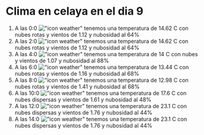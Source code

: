 # Clima en celaya en el dia 9

1. A las 0:0 !["icon weather"](http://openweathermap.org/img/w/04n.png) tenemos una temperatura de 14.62 C con nubes rotas y  vientos de 1.12 y nubosidad al 64%
1. A las 2:0 !["icon weather"](http://openweathermap.org/img/w/04n.png) tenemos una temperatura de 14.62 C con nubes rotas y  vientos de 1.12 y nubosidad al 64%
1. A las 4:0 !["icon weather"](http://openweathermap.org/img/w/04n.png) tenemos una temperatura de 14 C con nubes y  vientos de 1.07 y nubosidad al 88%
1. A las 6:0 !["icon weather"](http://openweathermap.org/img/w/04n.png) tenemos una temperatura de 13.44 C con nubes rotas y  vientos de 1.16 y nubosidad al 68%
1. A las 8:0 !["icon weather"](http://openweathermap.org/img/w/04d.png) tenemos una temperatura de 12.98 C con nubes rotas y  vientos de 1.41 y nubosidad al 68%
1. A las 10:0 !["icon weather"](http://openweathermap.org/img/w/03d.png) tenemos una temperatura de 17.6 C con nubes dispersas y  vientos de 1.61 y nubosidad al 48%
1. A las 12:0 !["icon weather"](http://openweathermap.org/img/w/03d.png) tenemos una temperatura de 23.1 C con nubes dispersas y  vientos de 1.76 y nubosidad al 44%
1. A las 14:0 !["icon weather"](http://openweathermap.org/img/w/03d.png) tenemos una temperatura de 23.1 C con nubes dispersas y  vientos de 1.76 y nubosidad al 44%
